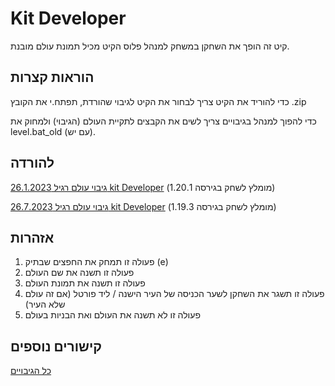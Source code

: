 # Kit Developer
קיט זה הופך את השחקן במשחק למנהל פלוס הקיט מכיל תמונת עולם מובנת.
## הוראות קצרות
כדי להוריד את הקיט צריך לבחור את הקיט לגיבוי שהורדת, תפתח.י את הקובץ .zip

כדי להפוך למנהל בגיבויים צריך לשים את הקבצים לתקיית העולם (הגיבוי) ולמחוק את level.bat_old (עם יש).
## להורדה
[גיבוי עולם רגיל 26.1.2023 kit Developer](https://github.com/Ori201/Friends-server-backups/files/12298896/OP.26.1.2023.world.zip) (מומלץ לשחק בגירסה 1.20.1)
                                                                                                                                                                                                                            
[גיבוי עולם רגיל 26.7.2023 kit Developer](https://github.com/Ori201/Friends-server-backups/files/12299386/OP.26.7.2023.world.zip) (מומלץ לשחק בגירסה 1.19.3)

## אזהרות
1. פעולה זו תמחק את החפצים שבתיק (e)
2. פעולה זו תשנה את שם העולם
3. פעולה זו תשנה את תמונת העולם
4. פעולה זו תשגר את השחקן לשער הכניסה של העיר הישנה / ליד פורטל (אם זה עולם שלא העיר)
5. פעולה זו לא תשנה את העולם ואת הבניות בעולם
## קישורים נוספים
[כל הגיבויים](https://github.com/Ori201/Friends-server-backups/releases)

